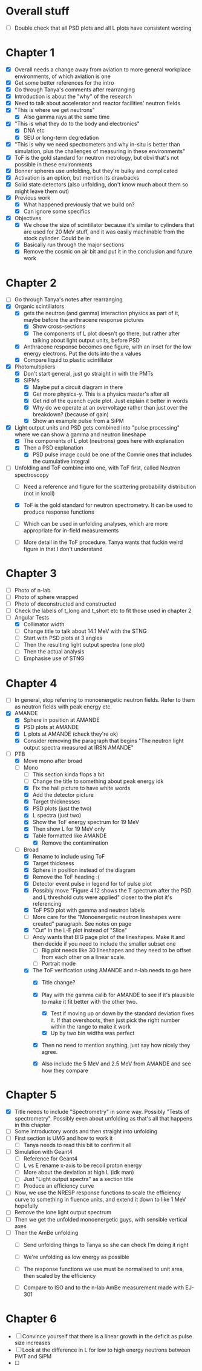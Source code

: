 # Overall stuff
- [ ] Double check that all PSD plots and all L plots have consistent wording

# Chapter 1
- [x] Overall needs a change away from aviation to more general workplace environments, of which aviation is one
- [x] Get some better references for the intro
- [x] Go through Tanya's comments after rearranging
- [x] Introduction is about the "why" of the research
- [x] Need to talk about accelerator and reactor facilities' neutron fields
- [x] "This is where we get neutrons"
	- [x] Also gamma rays at the same time
- [x] "This is what they do to the body and electronics"
	- [x] DNA etc
	- [x] SEU or long-term degredation
- [x] "This is why we need spectrometers and why in-situ is better than simulation, plus the challenges of measuring in these environments"
- [x] ToF is the gold standard for neutron metrology, but obvi that's not possible in these environments
- [x] Bonner spheres use unfolding, but they're bulky and complicated
- [x] Activation is an option, but mention its drawbacks
- [x] Solid state detectors (also unfolding, don't know much about them so might leave them out)
- [x] Previous work
	- [x] What happened previously that we build on? 
	- [x] Can ignore some specifics 
- [x] Objectives
	- [x] We chose the size of scintillator because it's similar to cylinders that are used for 20 MeV stuff, and it was easily machinable from the stock cylinder. Could be in 
	- [x] Basically run through the major sections
	- [x] Remove the cosmic on air bit and put it in the conclusion and future work

# Chapter 2
- [ ] Go through Tanya's notes after rearranging
- [x] Organic scintillators 
	- [x] gets the neutron (and gamma) interaction physics as part of it, maybe before the anthracene response pictures
		- [x] Show cross-sections
		- [x] The components of L plot doesn't go there, but rather after talking about light output units, before PSD
	- [x] Anthracene response becomes one figure, with an inset for the low energy electrons. Put the dots into the x values
	- [x] Compare liquid to plastic scintillator
- [x] Photomultipliers
	- [x] Don't start general, just go straight in with the PMTs
	- [x] SiPMs
		- [x] Maybe put a circuit diagram in there
		- [x] Get more physics-y. This is a physics master's after all
		- [x] Get rid of the quench cycle plot. Just explain it better in words
		- [x] Why do we operate at an overvoltage rather than just over the breakdown? (because of gain)
		- [x] Show an example pulse from a SiPM
- [x] Light output units and PSD gets combined into "pulse processing" where we can show a gamma and neutron lineshape
	- [x] The components of L plot (neutrons) goes here with explanation
	- [x] Then a PSD explanation
		- [x] PSD pulse image could be one of the Comrie ones that includes the cumulative integral
- [ ] Unfolding and ToF combine into one, with ToF first, called Neutron spectroscopy
	- [ ] Need a reference and figure for the scattering probability distribution (not in knoll)
	- [x] ToF is the gold standard for neutron spectrometry. It can be used to produce response functions
	- [ ] Which can be used in unfolding analyses, which are more appropriate for in-field measurements
	- [ ] More detail in the ToF procedure. Tanya wants that fuckin weird figure in that I don't understand



# Chapter 3
- [ ] Photo of n-lab
- [ ] Photo of sphere wrapped
- [ ] Photo of deconstructed and constructed
- [ ] Check the labels of t_long and t_short etc to fit those used in chapter 2
- [ ] Angular Tests
	- [x] Collimator width
	- [ ] Change title to talk about 14.1 MeV with the STNG
	- [ ] Start with PSD plots at 3 angles
	- [ ] Then the resulting light output spectra (one plot)
	- [ ] Then the actual analysis
	- [ ] Emphasise use of STNG

# Chapter 4
- [ ] In general, stop referring to monoenergetic neutron fields. Refer to them as neutron fields with peak energy etc.
- [x] AMANDE
	- [x] Sphere in position at AMANDE
	- [x] PSD plots at AMANDE
	- [x] L plots at AMANDE (check they're ok)
	- [x] Consider removing the paragraph that begins "The neutron light output spectra measured at IRSN AMANDE"
- [ ] PTB
	- [x] Move mono after broad
	- [ ] Mono
		- [ ] This section kinda flops a bit
		- [ ] Change the title to something about peak energy idk
		- [x] Fix the hall picture to have white words
		- [x] Add the detector picture
		- [x] Target thicknesses 
		- [x] PSD plots (just the two)
		- [x] L spectra (just two)
		- [x] Show the ToF energy spectrum for 19 MeV
		- [x] Then show L for 19 MeV only
		- [x] Table formatted like AMANDE
			- [x] Remove the contamination
	- [ ] Broad
		- [x] Rename to include using ToF
		- [x] Target thickness
		- [x] Sphere in position instead of the diagram
		- [x] Remove the ToF heading :(
		- [x] Detector event pulse in legend for tof pulse plot
		- [x] Possibly move "Figure 4.12 shows the T spectrum after the PSD and L threshold cuts were applied" closer to the plot it's referencing
		- [x] ToF PSD plot with gamma and neutron labels
		- [ ] More care for the "Monoenergetic neutron lineshapes were created" paragraph. See notes on page
		- [x] "Cut" in the L-E plot instead of "Slice"
		- [ ] Andy wants that BIG page plot of the lineshapes. Make it and then decide if you need to include the smaller subset one
			- [ ] Big plot needs like 30 lineshapes and they need to be offset from each other on a linear scale. 
			- [ ] Portrait mode
		- [x] The ToF verification using AMANDE and n-lab needs to go here
			- [x] Title change?
			- [x] Play with the gamma calib for AMANDE to see if it's plausible to make it fit better with the other two.
				- [x] Test if moving up or down by the standard deviation fixes it. If that overshoots, then just pick the right number within the range to make it work
				- [x] Up by two bin widths was perfect
			- [x] Then no need to mention anything, just say how nicely they agree.
			- [x] Also include the 5 MeV and 2.5 MeV from AMANDE and see how they compare


# Chapter 5
- [x] Title needs to include "Spectrometry" in some way. Possibly "Tests of spectrometry". Possibly even about unfolding as that's all that happens in this chapter
- [ ] Some introductory words and then straight into unfolding
- [ ] First section is UMG and how to work it
	- [ ] Tanya needs to read this bit to confirm it all
- [ ] Simulation with Geant4
	- [ ] Reference for Geant4
	- [ ] L vs E rename x-axis to be recoil proton energy
	- [ ] More about the deviation at high L (idk man)
	- [ ] Just "Light output spectra" as a section title
	- [ ] Produce an efficiency curve
- [ ] Now, we use the NRESP response functions to scale the efficiency curve to something in fluence units, and extend it down to like 1 MeV hopefully
- [ ] Remove the lone light output spectrum
- [ ] Then we get the unfolded monoenergetic guys, with sensible vertical axes
- [ ] Then the AmBe unfolding
	- [ ] Send unfolding things to Tanya so she can check I'm doing it right
	- [ ] We're unfolding as low energy as possible
	- [ ] The response functions we use must be normalised to unit area, then scaled by the efficiency
	- [ ] Compare to ISO and to the n-lab AmBe measurement made with EJ-301


# Chapter 6
- [ ] Convince yourself that there is a linear growth in the deficit as pulse size increases
- [ ] Look at the difference in L for low to high energy neutrons between PMT and SiPM
- [ ] 